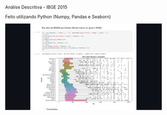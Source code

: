 Análise Descritiva - IBGE 2015

Feito utilizando Python (Numpy, Pandas e Seaborn)

![](https://github.com/paulo-emilio/Projetos/blob/main/An%C3%A1lises%20Descritivas%20-%20Python/An%C3%A1lise%20Descritiva%20-%20IBGE%202015/print/print_exemplo.png)
